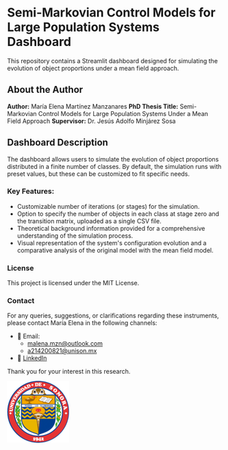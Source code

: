 # Semi-Markovian Control Models for Large Population Systems Dashboard

This repository contains a Streamlit dashboard designed for simulating the evolution of object proportions under a mean field approach. 

## About the Author
**Author:** María Elena Martínez Manzanares
**PhD Thesis Title:** Semi-Markovian Control Models for Large Population Systems Under a Mean Field Approach
**Supervisor:** Dr. Jesús Adolfo Minjárez Sosa

## Dashboard Description
The dashboard allows users to simulate the evolution of object proportions distributed in a finite number of classes. By default, the simulation runs with preset values, but these can be customized to fit specific needs.

### Key Features:
* Customizable number of iterations (or stages) for the simulation.
* Option to specify the number of objects in each class at stage zero and the transition matrix, uploaded as a single CSV file.
* Theoretical background information provided for a comprehensive understanding of the simulation process.
* Visual representation of the system's configuration evolution and a comparative analysis of the original model with the mean field model.

### License
This project is licensed under the MIT License.

### Contact

For any queries, suggestions, or clarifications regarding these instruments, please contact María Elena in the following channels:

- 📧 Email: 
  - malena.mzn@outlook.com
  - a214200821@unison.mx
- 🔗 [LinkedIn](https://www.linkedin.com/in/malenamanzanares/)

Thank you for your interest in this research.

![](https://raw.githubusercontent.com/Maleniski/repositorio_imagenes/main/img_distribuciones-muestrales-PT-UNADM/logo-unison.png)
